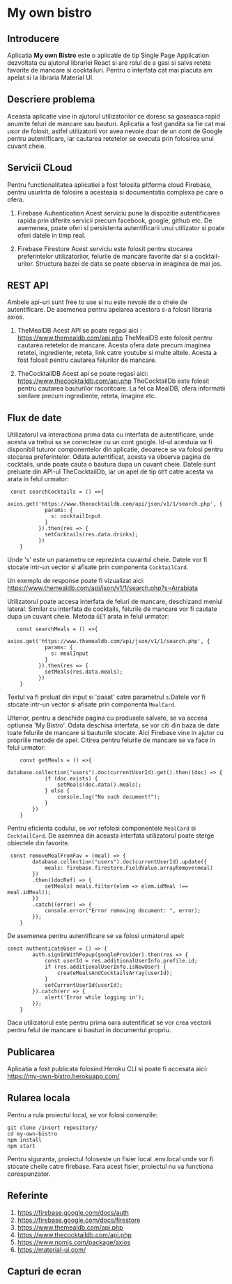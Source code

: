 # My own bistro

## Introducere
Aplicatia **My own Bistro** este o aplicatie de tip Single Page Application dezvoltata cu ajutorul librariei React si are rolul de a gasi si salva retete favorite de mancare si cocktailuri. Pentru o interfata cat mai placuta am apelat si la libraria Material UI.

## Descriere problema
Aceasta aplicatie vine in ajutorul utilizatorilor ce doresc sa gaseasca rapid anumite feluri de mancare sau bauturi. Aplicatia a fost gandita sa fie cat mai usor de folosit, astfel utilizatorii vor avea nevoie doar de un cont de Google pentru autentificare, iar cautarea retetelor se executa prin folosirea unui cuvant cheie. 

## Servicii CLoud
Pentru functionalitatea aplicatiei a fost folosita pltforma cloud Firebase, pentru usurinta de folosire a acesteaia si documentatia complexa pe care o ofera.

1. Firebase Auhentication
Acest serviciu pune la dispozitie autentificarea rapida prin diferite servicii precum facebook, google, github etc. De asemenea, poate oferi si persistenta autentificarii unui utilizator si poate oferi datele in timp real.

2. Firebase Firestore 
Acest serviciu este folosit pentru stocarea preferintelor utilizatorilor, felurile de mancare favorite dar si a cocktail-urilor. Structura bazei de data se poate observa in imaginea de mai jos.

## REST API

Ambele api-uri sunt free to use si nu este nevoie de o cheie de autentificare. De asemenea pentru apelarea acestora s-a folosit libraria axios. 

1. TheMealDB
Acest API se poate regasi aici : https://www.themealdb.com/api.php
TheMealDB este folosit pentru cautarea retetelor de mancare. Acesta ofera date precum imaginea retetei, ingrediente, reteta, link catre youtube si multe altele. Acesta a fost folosit pentru cautarea felurilor de mancare.

2. TheCocktailDB
Acest api se poate regasi aici: https://www.thecocktaildb.com/api.php
TheCocktailDb este folosit pentru cautarea bauturilor racoritoare. La fel ca MealDB, ofera informatii similare precum ingrediente, reteta, imagine etc.

## Flux de date
Utilizatorul va interactiona prima data cu interfata de autentificare, unde acesta va trebui sa se conecteze cu un cont google. Id-ul acestuia va fi disponibil tuturor componentelor din aplicatie, deoarece se va folosi pentru stocarea preferintelor. Odata autentificat, acesta va observa pagina de cocktails, unde poate cauta o bautura dupa un cuvant cheie. 
Datele sunt preluate din API-ul TheCocktailDb, iar un apel de tip `GET` catre acesta va arata in felul urmator: 
```
 const searchCocktails = () =>{
        axios.get('https://www.thecocktaildb.com/api/json/v1/1/search.php', {
            params: {
              s: cocktailInput
            } 
          }).then(res => {
            setCocktails(res.data.drinks);
          })
    }
```
Unde 's' este un parametru ce reprezinta cuvantul cheie. Datele vor fi stocate intr-un vector si afisate prin componenta `CocktailCard`.

Un exemplu de response poate fi vizualizat aici: https://www.themealdb.com/api/json/v1/1/search.php?s=Arrabiata

Utilizatorul poate accesa interfata de feluri de mancare, deschizand meniul lateral. Similar cu interfata de cocktails, felurile de mancare vor fi cautate dupa un cuvant cheie. Metoda `GET` arata in felul urmator: 
```
   const searchMeals = () =>{
        axios.get('https://www.themealdb.com/api/json/v1/1/search.php', {
            params: {
              s: mealInput
            } 
          }).then(res => {
            setMeals(res.data.meals);
          })
    }
```
Textul va fi preluat din input si 'pasat' catre parametrul `s`.Datele vor fi stocate intr-un vector si afisate prin componenta `MealCard`.

Ulterior, pentru a deschide pagina cu produsele salvate, se va accesa optiunea 'My Bistro'. Odata deschisa interfata, se vor citi din baza de date toate felurile de mancare si bauturile stocate. Aici Firebase vine in ajutor cu propriile metode de apel. Citirea pentru felurile de mancare se va face in felul urmator: 
```
    const getMeals = () =>{
        database.collection("users").doc(currentUserId).get().then((doc) => {
            if (doc.exists) {
                setMeals(doc.data().meals);
            } else {
                console.log("No such document!");
            }
        })
    }
```
Pentru eficienta codului, se vor refolosi componentele `MealCard` si `CocktailCard`. De asemnea din aceasta interfata utilizatorul poate sterge obiectele din favorite. 
```
 const removeMealFromFav = (meal) => {
        database.collection("users").doc(currentUserId).update({
            meals: firebase.firestore.FieldValue.arrayRemove(meal)
        })
        .then((docRef) => {  
            setMeals( meals.filter(elem => elem.idMeal !== meal.idMeal));
        })
        .catch((error) => {
            console.error("Error removing document: ", error);
        });
    }
```
De asemenea pentru autentificare se va folosi urmatorul apel:
```
const authenticateUser = () => {
        auth.signInWithPopup(googleProvider).then(res => {
            const userId = res.additionalUserInfo.profile.id;
            if (res.additionalUserInfo.isNewUser) {
                createMealsAndCocktailsArray(userId);
            }
            setCurrentUserId(userId);
        }).catch(err => {
            alert('Error while logging in');
        });
    }
```
Daca utilizatorul este pentru prima oara autentificat se vor crea vectorii pentru felul de mancare si bauturi in documentul propriu.

## Publicarea
Aplicatia a fost publicata folosind Heroku CLI si poate fi accesata aici: https://my-own-bistro.herokuapp.com/

## Rularea locala
Pentru a rula proiectul local, se vor folosi comenzile:
```
git clone /insert repository/
cd my-own-bistro
npm install
npm start
```
Pentru siguranta, proiectul foloseste un fisier local .env.local unde vor fi stocate cheile catre firebase. Fara acest fisier, proiectul nu va functiona corespunzator.

## Referinte
1. https://firebase.google.com/docs/auth
2. https://firebase.google.com/docs/firestore
3. https://www.themealdb.com/api.php
4. https://www.thecocktaildb.com/api.php
5. https://www.npmjs.com/package/axios
6. https://material-ui.com/

## Capturi de ecran
